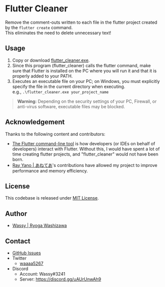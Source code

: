 # Flutter Cleaner

Remove the comment-outs written to each file in the flutter project created by the `flutter create` command.  
This eliminates the need to delete unnecessary text!

## Usage

1. Copy or download [flutter_cleaner.exe](https://github.com/wassy310/flutter_cleaner/releases/download/v0.1.0/flutter_cleaner.exe).
2. Since this program (flutter_cleaner) calls the flutter command, make sure that Flutter is installed on the PC where you will run it and that it is properly added to your PATH.
3. Executes an executable file on your PC; on Windows, you must explicitly specify the file in the current directory when executing.  
e.g., `.\flutter_cleaner.exe your_project_name`

> **Warning:**
> Depending on the security settings of your PC, Firewall, or anti-virus software, executable files may be blocked.

## Acknowledgement
Thanks to the following content and contributors:
- [The Flutter command-line tool](https://docs.flutter.dev/reference/flutter-cli) is how developers (or IDEs on behalf of developers) interact with Flutter. Without this, I would have spent a lot of time creating flutter projects, and "flutter_cleaner" would not have been born.
- [Ray Yano | あねてあ](https://github.com/yanorei32)'s contributions have allowed my project to improve performance and memory efficiency.

## License
This codebase is released under [MIT License](https://github.com/wassy310/flutter_cleaner/blob/master/LICENSE).

## Author
- [Wassy | Ryoga Washizawa](github.com/wassy310)

## Contact
- [GitHub Issues](https://github.com/wassy310/flutter_cleaner/issues)
- Twitter
  - [waaaa5267](https://twitter.com/waaaa5267)
- Discord
  - Account: Wassy#3241
  - Server: https://discord.gg/uAUrUnwAh9